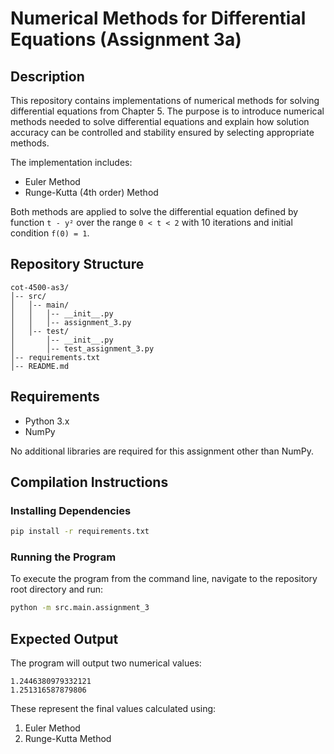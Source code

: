 # Numerical Methods for Differential Equations (Assignment 3a)

## Description

This repository contains implementations of numerical methods for solving differential equations from Chapter 5. The purpose is to introduce numerical methods needed to solve differential equations and explain how solution accuracy can be controlled and stability ensured by selecting appropriate methods.

The implementation includes:
- Euler Method
- Runge-Kutta (4th order) Method

Both methods are applied to solve the differential equation defined by function `t - y²` over the range `0 < t < 2` with 10 iterations and initial condition `f(0) = 1`.

## Repository Structure

```
cot-4500-as3/
│-- src/
│   │-- main/
│   │   │-- __init__.py
│   │   │-- assignment_3.py
│   │-- test/
│       │-- __init__.py
│       │-- test_assignment_3.py
│-- requirements.txt
│-- README.md
```

## Requirements

- Python 3.x
- NumPy

No additional libraries are required for this assignment other than NumPy.

## Compilation Instructions

### Installing Dependencies

```bash
pip install -r requirements.txt
```

### Running the Program

To execute the program from the command line, navigate to the repository root directory and run:

```bash
python -m src.main.assignment_3
```

## Expected Output

The program will output two numerical values:
```
1.2446380979332121
1.251316587879806
```

These represent the final values calculated using:
1. Euler Method
2. Runge-Kutta Method